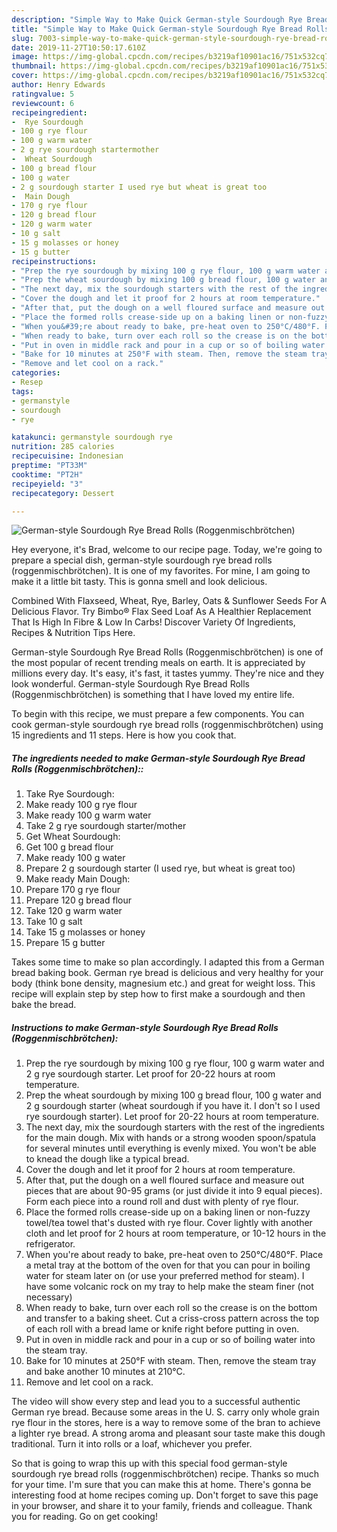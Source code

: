 ```yaml
---
description: "Simple Way to Make Quick German-style Sourdough Rye Bread Rolls (Roggenmischbrötchen)"
title: "Simple Way to Make Quick German-style Sourdough Rye Bread Rolls (Roggenmischbrötchen)"
slug: 7003-simple-way-to-make-quick-german-style-sourdough-rye-bread-rolls-roggenmischbrotchen
date: 2019-11-27T10:50:17.610Z
image: https://img-global.cpcdn.com/recipes/b3219af10901ac16/751x532cq70/german-style-sourdough-rye-bread-rolls-roggenmischbrotchen-recipe-main-photo.jpg
thumbnail: https://img-global.cpcdn.com/recipes/b3219af10901ac16/751x532cq70/german-style-sourdough-rye-bread-rolls-roggenmischbrotchen-recipe-main-photo.jpg
cover: https://img-global.cpcdn.com/recipes/b3219af10901ac16/751x532cq70/german-style-sourdough-rye-bread-rolls-roggenmischbrotchen-recipe-main-photo.jpg
author: Henry Edwards
ratingvalue: 5
reviewcount: 6
recipeingredient:
-  Rye Sourdough
- 100 g rye flour
- 100 g warm water
- 2 g rye sourdough startermother
-  Wheat Sourdough
- 100 g bread flour
- 100 g water
- 2 g sourdough starter I used rye but wheat is great too
-  Main Dough
- 170 g rye flour
- 120 g bread flour
- 120 g warm water
- 10 g salt
- 15 g molasses or honey
- 15 g butter
recipeinstructions:
- "Prep the rye sourdough by mixing 100 g rye flour, 100 g warm water and 2 g rye sourdough starter. Let proof for 20-22 hours at room temperature."
- "Prep the wheat sourdough by mixing 100 g bread flour, 100 g water and 2 g sourdough starter (wheat sourdough if you have it. I don&#39;t so I used rye sourdough starter). Let proof for 20-22 hours at room temperature."
- "The next day, mix the sourdough starters with the rest of the ingredients for the main dough.  Mix with hands or a strong wooden spoon/spatula for several minutes until everything is evenly mixed. You won&#39;t be able to knead the dough like a typical bread."
- "Cover the dough and let it proof for 2 hours at room temperature."
- "After that, put the dough on a well floured surface and measure out pieces that are about 90-95 grams (or just divide it into 9 equal pieces). Form each piece into a round roll and dust with plenty of rye flour."
- "Place the formed rolls crease-side up on a baking linen or non-fuzzy towel/tea towel that&#39;s dusted with rye flour. Cover lightly with another cloth and let proof for 2 hours at room temperature, or 10-12 hours in the refrigerator."
- "When you&#39;re about ready to bake, pre-heat oven to 250°C/480°F. Place a metal tray at the bottom of the oven for that you can pour in boiling water for steam later on (or use your preferred method for steam). I have some volcanic rock on my tray to help make the steam finer (not necessary)"
- "When ready to bake, turn over each roll so the crease is on the bottom and transfer to a baking sheet. Cut a criss-cross pattern across the top of each roll with a bread lame or knife  right before putting in oven."
- "Put in oven in middle rack and pour in a cup or so of boiling water into the steam tray."
- "Bake for 10 minutes at 250°F with steam. Then, remove the steam tray and bake another 10 minutes at 210°C."
- "Remove and let cool on a rack."
categories:
- Resep
tags:
- germanstyle
- sourdough
- rye

katakunci: germanstyle sourdough rye
nutrition: 285 calories
recipecuisine: Indonesian
preptime: "PT33M"
cooktime: "PT2H"
recipeyield: "3"
recipecategory: Dessert

---
```



![German-style Sourdough Rye Bread Rolls (Roggenmischbrötchen)](https://img-global.cpcdn.com/recipes/b3219af10901ac16/751x532cq70/german-style-sourdough-rye-bread-rolls-roggenmischbrotchen-recipe-main-photo.jpg)

Hey everyone, it's Brad, welcome to our recipe page. Today, we're going to prepare a special dish, german-style sourdough rye bread rolls (roggenmischbrötchen). It is one of my favorites. For mine, I am going to make it a little bit tasty. This is gonna smell and look delicious.

Combined With Flaxseed, Wheat, Rye, Barley, Oats &amp; Sunflower Seeds For A Delicious Flavor. Try Bimbo® Flax Seed Loaf As A Healthier Replacement That Is High In Fibre &amp; Low In Carbs! Discover Variety Of Ingredients, Recipes &amp; Nutrition Tips Here.

German-style Sourdough Rye Bread Rolls (Roggenmischbrötchen) is one of the most popular of recent trending meals on earth. It is appreciated by millions every day. It's easy, it's fast, it tastes yummy. They're nice and they look wonderful. German-style Sourdough Rye Bread Rolls (Roggenmischbrötchen) is something that I have loved my entire life.


To begin with this recipe, we must prepare a few components. You can cook german-style sourdough rye bread rolls (roggenmischbrötchen) using 15 ingredients and 11 steps. Here is how you cook that.

##### The ingredients needed to make German-style Sourdough Rye Bread Rolls (Roggenmischbrötchen)::

1. Take  Rye Sourdough:
1. Make ready 100 g rye flour
1. Make ready 100 g warm water
1. Take 2 g rye sourdough starter/mother
1. Get  Wheat Sourdough:
1. Get 100 g bread flour
1. Make ready 100 g water
1. Prepare 2 g sourdough starter (I used rye, but wheat is great too)
1. Make ready  Main Dough:
1. Prepare 170 g rye flour
1. Prepare 120 g bread flour
1. Take 120 g warm water
1. Take 10 g salt
1. Take 15 g molasses or honey
1. Prepare 15 g butter


Takes some time to make so plan accordingly. I adapted this from a German bread baking book. German rye bread is delicious and very healthy for your body (think bone density, magnesium etc.) and great for weight loss. This recipe will explain step by step how to first make a sourdough and then bake the bread. 

##### Instructions to make German-style Sourdough Rye Bread Rolls (Roggenmischbrötchen):

1. Prep the rye sourdough by mixing 100 g rye flour, 100 g warm water and 2 g rye sourdough starter. Let proof for 20-22 hours at room temperature.
1. Prep the wheat sourdough by mixing 100 g bread flour, 100 g water and 2 g sourdough starter (wheat sourdough if you have it. I don&#39;t so I used rye sourdough starter). Let proof for 20-22 hours at room temperature.
1. The next day, mix the sourdough starters with the rest of the ingredients for the main dough.  Mix with hands or a strong wooden spoon/spatula for several minutes until everything is evenly mixed. You won&#39;t be able to knead the dough like a typical bread.
1. Cover the dough and let it proof for 2 hours at room temperature.
1. After that, put the dough on a well floured surface and measure out pieces that are about 90-95 grams (or just divide it into 9 equal pieces). Form each piece into a round roll and dust with plenty of rye flour.
1. Place the formed rolls crease-side up on a baking linen or non-fuzzy towel/tea towel that&#39;s dusted with rye flour. Cover lightly with another cloth and let proof for 2 hours at room temperature, or 10-12 hours in the refrigerator.
1. When you&#39;re about ready to bake, pre-heat oven to 250°C/480°F. Place a metal tray at the bottom of the oven for that you can pour in boiling water for steam later on (or use your preferred method for steam). I have some volcanic rock on my tray to help make the steam finer (not necessary)
1. When ready to bake, turn over each roll so the crease is on the bottom and transfer to a baking sheet. Cut a criss-cross pattern across the top of each roll with a bread lame or knife  right before putting in oven.
1. Put in oven in middle rack and pour in a cup or so of boiling water into the steam tray.
1. Bake for 10 minutes at 250°F with steam. Then, remove the steam tray and bake another 10 minutes at 210°C.
1. Remove and let cool on a rack.


The video will show every step and lead you to a successful authentic German rye bread. Because some areas in the U. S. carry only whole grain rye flour in the stores, here is a way to remove some of the bran to achieve a lighter rye bread. A strong aroma and pleasant sour taste make this dough traditional. Turn it into rolls or a loaf, whichever you prefer. 

So that is going to wrap this up with this special food german-style sourdough rye bread rolls (roggenmischbrötchen) recipe. Thanks so much for your time. I'm sure that you can make this at home. There's gonna be interesting food at home recipes coming up. Don't forget to save this page in your browser, and share it to your family, friends and colleague. Thank you for reading. Go on get cooking!
